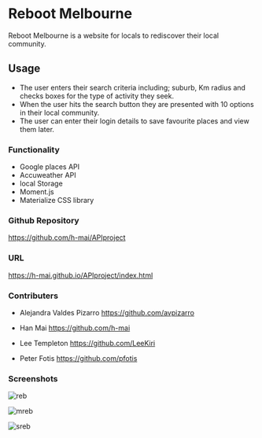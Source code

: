 # Reboot Melbourne 

Reboot Melbourne is a website for locals to rediscover their local community.

## Usage
* The user enters their search criteria including; suburb, Km radius and checks boxes for the type of activity they seek. 
* When the user hits the search button they are presented with 10 options in their local community. 
* The user can enter their login details to save favourite places and view them later. 

### Functionality
* Google places API 
* Accuweather API
* local Storage
* Moment.js
* Materialize CSS library

### Github Repository
https://github.com/h-mai/APIproject

### URL
https://h-mai.github.io/APIproject/index.html

### Contributers
* Alejandra Valdes Pizarro https://github.com/avpizarro

* Han Mai 
<https://github.com/h-mai>


* Lee Templeton <https://github.com/LeeKiri>

* Peter Fotis 
https://github.com/pfotis
### Screenshots
![reb](https://user-images.githubusercontent.com/73642462/104113243-a91f8580-534b-11eb-879e-194e5309c005.PNG)

![mreb](https://user-images.githubusercontent.com/73642462/104113242-a6bd2b80-534b-11eb-90a5-9b151135a8e3.PNG)

![sreb](https://user-images.githubusercontent.com/73642462/104113239-a45ad180-534b-11eb-8db0-35b428e1e914.PNG)


